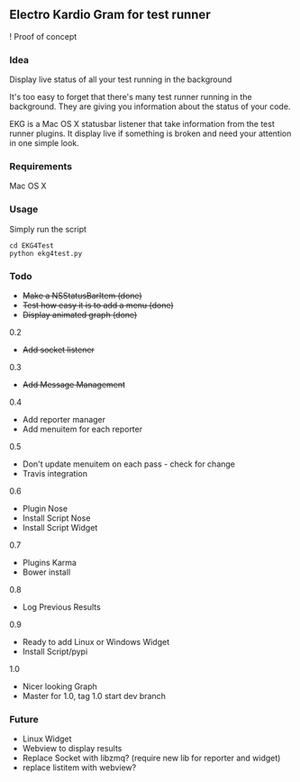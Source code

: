 ## Electro Kardio Gram for test runner

! Proof of concept

### Idea

Display live status of all your test running in the background

It's too easy to forget that there's many test runner running in the background. They are giving you information about the status of your code.

EKG is a Mac OS X statusbar listener that take information from the test runner plugins. It display live if something is broken and need your attention in one simple look.

### Requirements

Mac OS X

### Usage

Simply run the script

    cd EKG4Test
    python ekg4test.py

### Todo

* ~~Make a NSStatusBarItem (done)~~
* ~~Test how easy it is to add a menu (done)~~
* ~~Display animated graph (done)~~

0.2

* ~~Add socket listener~~

0.3

* ~~Add Message Management~~

0.4

* Add reporter manager
* Add menuitem for each reporter

0.5

* Don't update menuitem on each pass - check for change
* Travis integration

0.6 

* Plugin Nose
* Install Script Nose
* Install Script Widget

0.7

* Plugins Karma
* Bower install

0.8

* Log Previous Results

0.9

* Ready to add Linux or Windows Widget
* Install Script/pypi

1.0

* Nicer looking Graph
* Master for 1.0, tag 1.0 start dev branch


### Future

* Linux Widget
* Webview to display results
* Replace Socket with libzmq? (require new lib for reporter and widget)
* replace listitem with webview?

